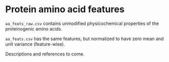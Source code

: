 # Protein amino acid features
`aa_feats_raw.csv` contains unmodified physicochemical properties of the
proteinogenic amino acids. 

`aa_feats.csv` has the same features, but normalized to have zero mean and
unit variance (feature-wise).

Descriptions and references to come.
